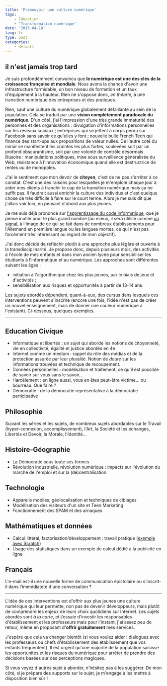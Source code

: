 ```yaml
---
title: 'Promouvoir une culture numérique'
tags:
    - Education
    - 'Transformation numérique'
date: '2015-04-10'
lang: fr
type: post
categories:
    - default
---
```


## il n'est jamais trop tard

Je suis profondémment convaincu que **le numérique est une des clés de la croissance française et mondiale**. Nous avons la chance d'avoir une infrastructure formidable, un bon niveau de formation et un taux d'équipement à la hauteur. Rien ne s'oppose donc, _en théorie_, à une transition numérique des entreprises et des pratiques.

<!-- more -->

Rien, sauf une culture du numérique globalement défaillante au sein de la population. Cela se traduit par une **vision complètement paradoxale du numérique**. D'un côté, j'ai l'impression d'une très grande immaturité des personnes et des organisations&nbsp;: divulgation d'informations personnelles sur les réseaux sociaux ; entreprises qui se jettent à corps perdu sur Facebook sans savoir ce qu'elles y font ; nouvelle bulle French Tech qui finance des start-ups aux propositions de valeur nulles. De l'autre coté du miroir se manifestent les craintes les plus fortes, soulevées soit par un profond obscurantisme, soit par une volonté de contrôle désormais illusoire&nbsp;: manipulations politiques, mise sous surveillance généralisée du Web, résistance à l'innovation économique quand elle est destructrice de rentes ou de monopoles.

J'ai le sentiment que mon devoir de **citoyen**, c'est de ne pas s'arrêter à ce constat. C'est une des raisons pour lesquelles je m'emploie chaque jour à aider mes clients à franchir le cap de la transition numérique mais ça ne suffit pas. Il faudrait aussi enrichir la culture des individus et c'est quelque chose de très difficile à faire sur le court terme. Alors je me suis dit que j'allais voir loin, en pensant d'abord aux plus jeunes.

Je me suis déjà prononcé sur [l'apprentissage du code informatique](/2014/06/le-code-a-change/), que je pense inutile pour le plus grand nombre (au mieux, il sera utilisé comme [un signal](http://fr.wikipedia.org/wiki/Signal_(%C3%A9conomie)), à l'image de ce qui se fait dans de nombreux établissements pour l'Allemand en première langue ou les langues mortes, ce qui n'est pas forcément très intéressant au regard de mon objectif).

J'ai donc décidé de réfléchir plutôt à une approche plus légère et ouverte à la transdisciplinarité. Je propose donc, depuis plusieurs mois, des activités à l'école de mes enfants et dans mon ancien lycée pour sensibiliser les étudiants à l'informatique et au numérique. Les approches sont différentes suivant les âges&nbsp;:

* initiation à l'algorithmique chez les plus jeunes, par le biais de jeux et d'activités ;
* sensibilisation aux risques et opportunités à partir de 13-14 ans.

Les sujets abordés dépendent, quant-à-eux, des cursus dans lesquels ces interventions peuvent s'inscrire (encore une fois, l'idée n'est pas de créer un nouvel enseignement, mais de donner une couleur numérique à l'existant). Ci-dessous, quelques exemples.

-----------

## Education Civique
* Informatique et libertés&nbsp;: un sujet qui aborde les notions de citoyenneté, vie en collectivité, égalité et justice abordés en 4e
* Internet comme un medium&nbsp;: rappel du rôle des médias et de la protection assurée par leur pluralité. Notion de _doute_ sur les informations trouvées et technique de recoupement.
* Données personnelles&nbsp;: modélisation et traitement, ce qu'il est possible de savoir sur vous sans le savoir…
* Harcèlement&nbsp;: en ligne aussi, vous en êtes peut-être victime… ou bourreau. Que faire&nbsp;?
* Démocratie&nbsp;: de la démocratie représentative à la démocratie participative

## Philosophie

Suivant les séries et les sujets, de nombreux sujets abordables sur le Travail (hyper-connexion, accomplissement), l'Art, la Société et les échanges, Libertés et Devoir, la Morale, l'Identité…

## Histoire-Géographie

* La Démocratie sous toute ses formes
* Révolution industrielle, révolution numérique&nbsp;: impacts sur l'évolution du marché de l'emploi et sur la (dé)centralisation

## Technologie

* Appareils mobiles, géolocalisation et techniques de ciblages
* Modélisation des visiteurs d'un site et Teen Marketing
* Fonctionnement des SPAM et des arnaques

## Mathématiques et données

* Calcul littéral, factorisation/développement&nbsp;: travail pratique ([exemple avec Scratch](https://youtu.be/FNBDtxOlgnw))
* Usage des statistiques dans un exemple de calcul dédié à la publicité en ligne

## Français

L'e-mail est-il une nouvelle forme de communication épistolaire ou s'inscrit-il dans l'immédiateté d'une conversation&nbsp;?

-----------

L'idée de ces interventions est d'offrir aux plus jeunes une culture numérique qui leur permette, non pas de devenir développeurs, mais plutôt de comprendre les enjeux de leurs choix quotidiens sur Internet. Les sujets abordés sont _à la carte_, et j'essaie d'investir les responsables d'établissement et les professeurs mais pour l'instant, j'ai assez peu de retour, même en proposant d'**offrir gratuitement** mes services.

J'espère que cela va changer bientôt (si vous voulez aider&nbsp;: dialoguez avec les professeurs ou chefs d'établissement des établissement que vos enfants fréquentent). Il est urgent qu'une majorité de la population saisisse les opportunités et les risques du numérique pour arrêter de prendre des décisions basées sur des perceptions magiques.

Si vous voyez d'autres sujet à aborder, n'hésitez pas à les suggérer. De mon côté, si je prépare des supports sur le sujet, je m'engage à les mettre à disposition bien sûr !
